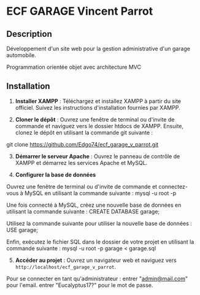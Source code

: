 # ECF GARAGE Vincent Parrot

## Description

Développement d'un site web pour la gestion administrative d'un garage automobile.

Programmation orientée objet avec architecture MVC

## Installation

1. **Installer XAMPP** : Téléchargez et installez XAMPP à partir du site officiel. Suivez les instructions d'installation fournies par XAMPP.

2. **Cloner le dépôt** : Ouvrez une fenêtre de terminal ou d'invite de commande et naviguez vers le dossier htdocs de XAMPP. Ensuite, clonez le dépôt en utilisant la commande git suivante :

git clone https://github.com/Edgo74/ecf_garage_v_parrot.git

3. **Démarrer le serveur Apache** : 
Ouvrez le panneau de contrôle de XAMPP et démarrez les services Apache et MySQL.

5. **Configurer la base de données**

Ouvrez une fenêtre de terminal ou d'invite de commande et connectez-vous à MySQL en utilisant la commande suivante :
 mysql -u root -p

Une fois connecté à MySQL, créez une nouvelle base de données en utilisant la commande suivante :
CREATE DATABASE garage;

Utilisez la commande suivante pour utiliser la nouvelle base de données :
USE garage;

Enfin, exécutez le fichier SQL dans le dossier de votre projet en utilisant la commande suivante :
mysql -u root -p garage < garage.sql

5. **Accéder au projet** : 
Ouvrez un navigateur web et naviguez vers `http://localhost/ecf_garage_v_parrot`.

Pour se connecter en tant qu'administrateur : 
entrer  "admin@mail.com" pour l'email. 
entrer "Eucalyptus17?" pour le mot de passe. 

